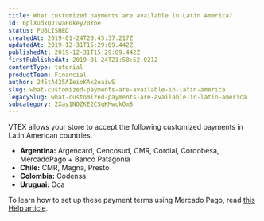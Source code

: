 ```yaml
---
title: What customized payments are available in Latin America?
id: 6plXudxQJiwaE0key20Yoe
status: PUBLISHED
createdAt: 2019-01-24T20:45:37.217Z
updatedAt: 2019-12-31T15:29:09.442Z
publishedAt: 2019-12-31T15:29:09.442Z
firstPublishedAt: 2019-01-24T21:58:52.021Z
contentType: tutorial
productTeam: Financial
author: 245tA425AIeioKAk2eaiwS
slug: what-customized-payments-are-available-in-latin-america
legacySlug: what-customized-payments-are-available-in-latin-america
subcategory: 2Xay1NOZKE2CSqKMwckOm8
---
```


VTEX allows your store to accept the following customized payments in Latin American countries.

- __Argentina:__ Argencard, Cencosud, CMR, Cordial, Cordobesa, MercadoPago + Banco Patagonia
- __Chile:__ CMR, Magna, Presto
- __Colombia:__ Codensa
- __Uruguai:__ Oca

To learn how to set up these payment terms using Mercado Pago, read [this Help article](/en/tutorial/setting-up-customized-payments-using-mercadopago-latin-america).
